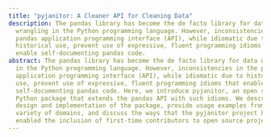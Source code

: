 ```yaml
---
title: "pyjanitor: A Cleaner API for Cleaning Data"
description: The pandas library has become the de facto library for data
  wrangling in the Python programming language. However, inconsistencies in the
  pandas application programming interface (API), while idiomatic due to
  historical use, prevent use of expressive, fluent programming idioms that
  enable self-documenting pandas code.
abstract: The pandas library has become the de facto library for data wrangling
  in the Python programming language. However, inconsistencies in the pandas
  application programming interface (API), while idiomatic due to historical
  use, prevent use of expressive, fluent programming idioms that enable
  self-documenting pandas code. Here, we introduce pyjanitor, an open source
  Python package that extends the pandas API with such idioms. We describe its
  design and implementation of the package, provide usage examples from a
  variety of domains, and discuss the ways that the pyjanitor project has
  enabled the inclusion of first-time contributors to open source projects.
---
```


